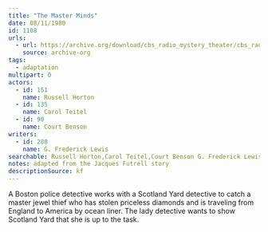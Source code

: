 ```yaml
---
title: "The Master Minds"
date: 08/11/1980
id: 1108
urls: 
  - url: https://archive.org/download/cbs_radio_mystery_theater/cbs_radio_mystery_theater-1101-1150.zip/cbs_radio_mystery_theater-1101-1150%2Fcbsrmt_1108_the_master_minds.mp3
    source: archive-org
tags: 
  - adaptation
multipart: 0
actors:  
  - id: 151
    name: Russell Horton  
  - id: 135
    name: Carol Teitel  
  - id: 90
    name: Court Benson
writers:  
  - id: 288
    name: G. Frederick Lewis
searchable: Russell Horton,Carol Teitel,Court Benson G. Frederick Lewis
notes: adapted from the Jacques Futrell story
descriptionSource: kf
---
```

A Boston police detective works with a Scotland Yard detective to catch a master jewel thief who has stolen priceless diamonds and is traveling from England to America by ocean liner. The lady detective wants to show Scotland Yard that she is up to the task.